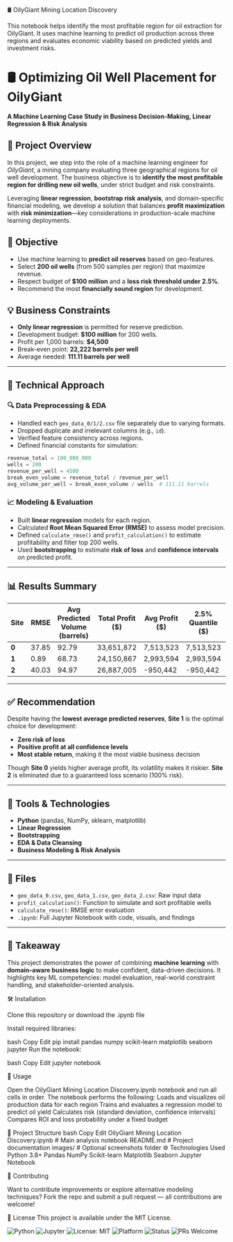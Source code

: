 🛢️ OilyGiant Mining Location Discovery

This notebook helps identify the most profitable region for oil extraction for OilyGiant. It uses machine learning to predict oil production across three regions and evaluates economic viability based on predicted yields and investment risks.

# 🛢️ Optimizing Oil Well Placement for OilyGiant  
**A Machine Learning Case Study in Business Decision-Making, Linear Regression & Risk Analysis**

## 📘 Project Overview

In this project, we step into the role of a machine learning engineer for *OilyGiant*, a mining company evaluating three geographical regions for oil well development. The business objective is to **identify the most profitable region for drilling new oil wells**, under strict budget and risk constraints.

Leveraging **linear regression**, **bootstrap risk analysis**, and domain-specific financial modeling, we develop a solution that balances **profit maximization** with **risk minimization**—key considerations in production-scale machine learning deployments.

## 🎯 Objective

- Use machine learning to **predict oil reserves** based on geo-features.
- Select **200 oil wells** (from 500 samples per region) that maximize revenue.
- Respect budget of **$100 million** and a **loss risk threshold under 2.5%**.
- Recommend the most **financially sound region** for development.

## 💡 Business Constraints

- **Only linear regression** is permitted for reserve prediction.
- Development budget: **$100 million** for 200 wells.
- Profit per 1,000 barrels: **$4,500**
- Break-even point: **22,222 barrels per well**
- Average needed: **111.11 barrels per well**

---

## 🧪 Technical Approach

### 🔍 Data Preprocessing & EDA

- Handled each `geo_data_0/1/2.csv` file separately due to varying formats.
- Dropped duplicate and irrelevant columns (e.g., `id`).
- Verified feature consistency across regions.
- Defined financial constants for simulation:

```python
revenue_total = 100_000_000
wells = 200
revenue_per_well = 4500
break_even_volume = revenue_total / revenue_per_well
avg_volume_per_well = break_even_volume / wells  # 111.11 barrels
```

### 📈 Modeling & Evaluation

- Built **linear regression** models for each region.
- Calculated **Root Mean Squared Error (RMSE)** to assess model precision.
- Defined `calculate_rmse()` and `profit_calculation()` to estimate profitability and filter top 200 wells.
- Used **bootstrapping** to estimate **risk of loss** and **confidence intervals** on predicted profit.

---

## 📊 Results Summary

| Site | RMSE | Avg Predicted Volume (barrels) | Total Profit ($) | Avg Profit ($) | 2.5% Quantile ($) | 97.5% Quantile ($) | Risk of Loss |
|------|------|-------------------------------|------------------|----------------|-------------------|--------------------|---------------|
| **0** | 37.85 | 92.79 | 33,651,872 | 7,513,523 | 7,513,523 | 7,513,523 | **0.0%** |
| **1** | 0.89 | 68.73 | 24,150,867 | 2,993,594 | 2,993,594 | 2,993,594 | **0.0%** |
| **2** | 40.03 | 94.97 | 26,887,005 | -950,442 | -950,442 | -950,442 | **100.0%** |

---

## ✅ Recommendation

Despite having the **lowest average predicted reserves**, **Site 1** is the optimal choice for development:

- **Zero risk of loss**
- **Positive profit at all confidence levels**
- **Most stable return**, making it the most viable business decision

Though **Site 0** yields higher average profit, its volatility makes it riskier. **Site 2** is eliminated due to a guaranteed loss scenario (100% risk).

---

## 🔧 Tools & Technologies

- **Python** (pandas, NumPy, sklearn, matplotlib)
- **Linear Regression**
- **Bootstrapping**
- **EDA & Data Cleansing**
- **Business Modeling & Risk Analysis**

---

## 📂 Files

- `geo_data_0.csv`, `geo_data_1.csv`, `geo_data_2.csv`: Raw input data
- `profit_calculation()`: Function to simulate and sort profitable wells
- `calculate_rmse()`: RMSE error evaluation
- `.ipynb`: Full Jupyter Notebook with code, visuals, and findings

---

## 🧠 Takeaway

This project demonstrates the power of combining **machine learning** with **domain-aware business logic** to make confident, data-driven decisions. It highlights key ML competencies: model evaluation, real-world constraint handling, and stakeholder-oriented analysis.

🛠 Installation

Clone this repository or download the .ipynb file

Install required libraries:

bash
Copy
Edit
pip install pandas numpy scikit-learn matplotlib seaborn jupyter
Run the notebook:

bash
Copy
Edit
jupyter notebook

🚀 Usage

Open the OilyGiant Mining Location Discovery.ipynb notebook and run all cells in order. The notebook performs the following:
Loads and visualizes oil production data for each region
Trains and evaluates a regression model to predict oil yield
Calculates risk (standard deviation, confidence intervals)
Compares ROI and loss probability under a fixed budget

📁 Project Structure
bash
Copy
Edit
OilyGiant Mining Location Discovery.ipynb   # Main analysis notebook
README.md                                   # Project documentation
images/                                     # Optional screenshots folder
⚙️ Technologies Used
Python 3.8+
Pandas
NumPy
Scikit-learn
Matplotlib
Seaborn
Jupyter Notebook

🤝 Contributing

Want to contribute improvements or explore alternative modeling techniques? Fork the repo and submit a pull request — all contributions are welcome!

🪪 License
This project is available under the MIT License.

![Python](https://img.shields.io/badge/Python-3.8+-blue.svg)
![Jupyter](https://img.shields.io/badge/Jupyter-Notebook-orange.svg)
![License: MIT](https://img.shields.io/badge/License-MIT-yellow.svg)
![Platform](https://img.shields.io/badge/Platform-JupyterLab%20%7C%20Notebook-lightgrey.svg)
![Status](https://img.shields.io/badge/Status-Exploratory-blueviolet.svg)
![PRs Welcome](https://img.shields.io/badge/PRs-welcome-brightgreen.svg)

